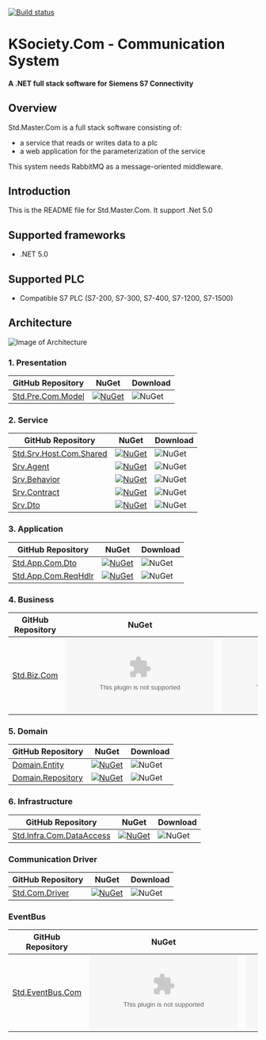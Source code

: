 [![Build status](https://ci.appveyor.com/api/projects/status/j0ijesfagg4g2i82?svg=true)](https://ci.appveyor.com/project/maniglia/std-master-com)
# KSociety.Com - Communication System
#### A .NET full stack software for Siemens S7 Connectivity

## Overview

Std.Master.Com is a full stack software consisting of:
- a service that reads or writes data to a plc
- a web application for the parameterization of the service

This system needs RabbitMQ as a message-oriented middleware.

## Introduction

This is the README file for Std.Master.Com. It support .Net 5.0

## Supported frameworks

+ .NET 5.0

## Supported PLC

+ Compatible S7 PLC (S7-200, S7-300, S7-400, S7-1200, S7-1500)

## Architecture

![Image of Architecture](https://github.com/K-Society/Std.Master.Com/blob/develop/docs/Architecture_view_for_Std.Master.Com.png)

### 1. Presentation
| GitHub Repository | NuGet | Download |
| ------------- | ------------- | ------------- |
| [Std.Pre.Com.Model](https://github.com/K-Society/Std.Master.Com/tree/master/Src/01/01/Com/Std.Pre.Com.Model) | [![NuGet](https://img.shields.io/nuget/v/Std.Pre.Com.Model)](https://www.nuget.org/packages/Std.Pre.Com.Model) | ![NuGet](https://img.shields.io/nuget/dt/Std.Pre.Com.Model) |

### 2. Service
| GitHub Repository | NuGet | Download |
| ------------- | ------------- | ------------- |
| [Std.Srv.Host.Com.Shared](https://github.com/K-Society/Std.Master.Com/tree/master/Src/01/02/Host/Com/Std.Srv.Host.Com.Shared) | [![NuGet](https://img.shields.io/nuget/v/Std.Srv.Host.Com.Shared)](https://www.nuget.org/packages/Std.Srv.Host.Com.Shared) | ![NuGet](https://img.shields.io/nuget/dt/Std.Srv.Host.Com.Shared) |
| [Srv.Agent](https://github.com/K-Society/Std.Master.Com/tree/master/Src/01/02/Com/Srv.Agent) | [![NuGet](https://img.shields.io/nuget/v/Srv.Agent)](https://www.nuget.org/packages/Srv.Agent) | ![NuGet](https://img.shields.io/nuget/dt/Srv.Agent) |
| [Srv.Behavior](https://github.com/K-Society/Std.Master.Com/tree/master/Src/01/02/Com/Srv.Behavior) | [![NuGet](https://img.shields.io/nuget/v/Srv.Behavior)](https://www.nuget.org/packages/Srv.Behavior) | ![NuGet](https://img.shields.io/nuget/dt/Srv.Behavior) |
| [Srv.Contract](https://github.com/K-Society/Std.Master.Com/tree/master/Src/01/02/Com/Srv.Contract) | [![NuGet](https://img.shields.io/nuget/v/Srv.Contract)](https://www.nuget.org/packages/Srv.Contract) | ![NuGet](https://img.shields.io/nuget/dt/Srv.Contract) |
| [Srv.Dto](https://github.com/K-Society/Std.Master.Com/tree/master/Src/01/02/Com/Srv.Dto) | [![NuGet](https://img.shields.io/nuget/v/Srv.Dto)](https://www.nuget.org/packages/Srv.Dto) | ![NuGet](https://img.shields.io/nuget/dt/Srv.Dto) |

### 3. Application
| GitHub Repository | NuGet | Download |
| ------------- | ------------- | ------------- |
| [Std.App.Com.Dto](https://github.com/K-Society/Std.Master.Com/tree/master/Src/01/03/Com/Std.App.Com.Dto) | [![NuGet](https://img.shields.io/nuget/v/Std.App.Com.Dto)](https://www.nuget.org/packages/Std.App.Com.Dto) | ![NuGet](https://img.shields.io/nuget/dt/Std.App.Com.Dto) |
| [Std.App.Com.ReqHdlr](https://github.com/K-Society/Std.Master.Com/tree/master/Src/01/03/Com/Std.App.Com.ReqHdlr) | [![NuGet](https://img.shields.io/nuget/v/Std.App.Com.ReqHdlr)](https://www.nuget.org/packages/Std.App.Com.ReqHdlr) | ![NuGet](https://img.shields.io/nuget/dt/Std.App.Com.ReqHdlr) |

### 4. Business
| GitHub Repository | NuGet | Download |
| ------------- | ------------- | ------------- |
| [Std.Biz.Com](https://github.com/K-Society/Std.Master.Com/tree/master/Src/01/04/Com/Std.Biz.Com) | [![NuGet](https://img.shields.io/nuget/v/Std.Biz.Com)](https://www.nuget.org/packages/Std.Biz.Com) | ![NuGet](https://img.shields.io/nuget/dt/Std.Biz.Com) |

### 5. Domain
| GitHub Repository | NuGet | Download |
| ------------- | ------------- | ------------- |
| [Domain.Entity](https://github.com/K-Society/Std.Master.Com/tree/master/Src/01/05/Com/Domain.Entity) | [![NuGet](https://img.shields.io/nuget/v/Domain.Entity)](https://www.nuget.org/packages/Domain.Entity) | ![NuGet](https://img.shields.io/nuget/dt/Domain.Entity) |
| [Domain.Repository](https://github.com/K-Society/Std.Master.Com/tree/master/Src/01/05/Com/Domain.Repository) | [![NuGet](https://img.shields.io/nuget/v/Domain.Repository)](https://www.nuget.org/packages/Domain.Repository) | ![NuGet](https://img.shields.io/nuget/dt/Domain.Repository) |

### 6. Infrastructure
| GitHub Repository | NuGet | Download |
| ------------- | ------------- | ------------- |
| [Std.Infra.Com.DataAccess](https://github.com/K-Society/Std.Master.Com/tree/master/Src/01/06/Com/Std.Infra.Com.DataAccess) | [![NuGet](https://img.shields.io/nuget/v/Std.Infra.Com.DataAccess)](https://www.nuget.org/packages/Std.Infra.Com.DataAccess) | ![NuGet](https://img.shields.io/nuget/dt/Std.Infra.Com.DataAccess) |

### Communication Driver
| GitHub Repository | NuGet | Download |
| ------------- | ------------- | ------------- |
| [Std.Com.Driver](https://github.com/K-Society/Std.Master.Com/tree/master/Src/01/Communication/Std.Com.Driver) | [![NuGet](https://img.shields.io/nuget/v/Std.Com.Driver)](https://www.nuget.org/packages/Std.Com.Driver) | ![NuGet](https://img.shields.io/nuget/dt/Std.Com.Driver) |


### EventBus
| GitHub Repository | NuGet | Download |
| ------------- | ------------- | ------------- |
| [Std.EventBus.Com](https://github.com/K-Society/Std.Master.Com/tree/master/Src/01/StdEventBus/Com/Std.EventBus.Com) | [![NuGet](https://img.shields.io/nuget/v/Std.EventBus.Com)](https://www.nuget.org/packages/Std.EventBus.Com) | ![NuGet](https://img.shields.io/nuget/dt/Std.EventBus.Com) |
